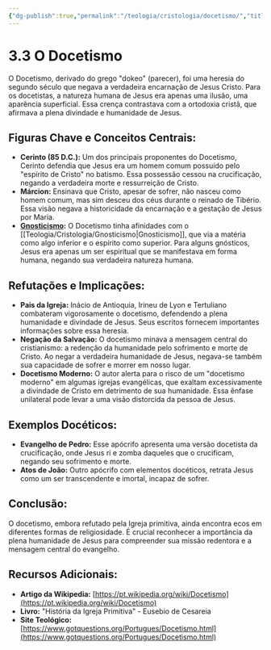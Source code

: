 ```yaml
---
{"dg-publish":true,"permalink":"/teologia/cristologia/docetismo/","title":"3.3 O Docetismo","metatags":{"description":"defendia que Jesus era um homem comum possuído pelo espírito de Cristo no batismo."},"tags":["Teologia","Cristologia","heresia"],"updated":"2025-02-04T20:50:12.166-03:00"}
---
```


# 3.3 O Docetismo

O Docetismo, derivado do grego "dokeo" (parecer), foi uma heresia do segundo século que negava a verdadeira encarnação de Jesus Cristo. Para os docetistas, a natureza humana de Jesus era apenas uma ilusão, uma aparência superficial. Essa crença contrastava com a ortodoxia cristã, que afirmava a plena divindade e humanidade de Jesus.

## **Figuras Chave e Conceitos Centrais:**

- **Cerinto (85 D.C.):** Um dos principais proponentes do Docetismo, Cerinto defendia que Jesus era um homem comum possuído pelo "espírito de Cristo" no batismo. Essa possessão cessou na crucificação, negando a verdadeira morte e ressurreição de Cristo.
- **Márcion:** Ensinava que Cristo, apesar de sofrer, não nasceu como homem comum, mas sim desceu dos céus durante o reinado de Tibério. Essa visão negava a historicidade da encarnação e a gestação de Jesus por Maria.
- **[Gnosticismo](Gnosticismo.md):** O Docetismo tinha afinidades com o [[Teologia/Cristologia/Gnosticismo\|Gnosticismo]], que via a matéria como algo inferior e o espírito como superior. Para alguns gnósticos, Jesus era apenas um ser espiritual que se manifestava em forma humana, negando sua verdadeira natureza humana.

## **Refutações e Implicações:**

- **Pais da Igreja:** Inácio de Antioquia, Irineu de Lyon e Tertuliano combateram vigorosamente o docetismo, defendendo a plena humanidade e divindade de Jesus. Seus escritos fornecem importantes informações sobre essa heresia.
- **Negação da Salvação:** O docetismo minava a mensagem central do cristianismo: a redenção da humanidade pelo sofrimento e morte de Cristo. Ao negar a verdadeira humanidade de Jesus, negava-se também sua capacidade de sofrer e morrer em nosso lugar.
- **Docetismo Moderno:** O autor alerta para o risco de um "docetismo moderno" em algumas igrejas evangélicas, que exaltam excessivamente a divindade de Cristo em detrimento de sua humanidade. Essa ênfase unilateral pode levar a uma visão distorcida da pessoa de Jesus.

## **Exemplos Docéticos:**

- **Evangelho de Pedro:** Esse apócrifo apresenta uma versão docetista da crucificação, onde Jesus ri e zomba daqueles que o crucificam, negando seu sofrimento e morte.
- **Atos de João:** Outro apócrifo com elementos docéticos, retrata Jesus como um ser transcendente e imortal, incapaz de sofrer.

## **Conclusão:**

O docetismo, embora refutado pela Igreja primitiva, ainda encontra ecos em diferentes formas de religiosidade. É crucial reconhecer a importância da plena humanidade de Jesus para compreender sua missão redentora e a mensagem central do evangelho.

## **Recursos Adicionais:**

- **Artigo da Wikipedia:** [https://pt.wikipedia.org/wiki/Docetismo](https://pt.wikipedia.org/wiki/Docetismo)
- **Livro:** "História da Igreja Primitiva" - Eusebio de Cesareia
- **Site Teológico:** [https://www.gotquestions.org/Portugues/Docetismo.html](https://www.gotquestions.org/Portugues/Docetismo.html)
